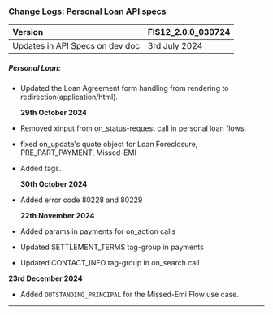 ### Change Logs:  Personal Loan API specs

| Version                         | FIS12_2.0.0_030724 |
| :------------------------------ | :----------------- |
| Updates in API Specs on dev doc | 3rd July 2024      |

##### Personal Loan:

- Updated the Loan Agreement form handling from rendering to redirection(application/html).

  ****29th October 2024****
 - Removed xinput from on_status-request call in personal loan flows.
 - fixed on_update's quote object for Loan Foreclosure, PRE_PART_PAYMENT, Missed-EMI
 - Added tags.

   ****30th October 2024****
 - Added error code 80228 and 80229

   ****22th November 2024****
 - Added params in payments for on_action calls
 - Updated SETTLEMENT_TERMS tag-group in payments
 - Updated CONTACT_INFO tag-group in on_search call

 ****23rd December 2024****
 - Added `OUTSTANDING_PRINCIPAL` for the Missed-Emi Flow use case. 

---

#####
